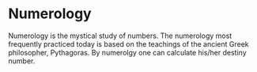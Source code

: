 # Numerology
 Numerology is the mystical study of numbers. The numerology most frequently practiced today is based on the teachings of the ancient Greek philosopher, Pythagoras.
By numerolgy one can calculate his/her destiny number.
